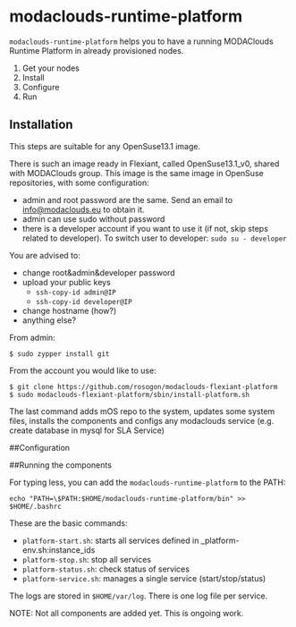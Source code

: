 # modaclouds-runtime-platform

`modaclouds-runtime-platform` helps you to have a running MODAClouds Runtime Platform in already 
provisioned nodes.

1. Get your nodes
2. Install
3. Configure
4. Run


## Installation

This steps are suitable for any OpenSuse13.1 image.

There is such an image ready in Flexiant, called OpenSuse13.1_v0, shared with MODAClouds group. This image is the same image in OpenSuse repositories, with some configuration:

* admin and root password are the same. Send an email to info@modaclouds.eu to obtain it.
* admin can use sudo without password
* there is a developer account if you want to use it (if not, skip steps related to developer). To switch user to developer: `sudo su - developer`

You are advised to:

* change root&admin&developer password
* upload your public keys
  * `ssh-copy-id admin@IP`
  * `ssh-copy-id developer@IP`
* change hostname (how?)
* anything else?

From admin:

    $ sudo zypper install git
    
From the account you would like to use:

    $ git clone https://github.com/rosogon/modaclouds-flexiant-platform
    $ sudo modaclouds-flexiant-platform/sbin/install-platform.sh

The last command adds mOS repo to the system, updates some system files, installs the components and configs any modaclouds service (e.g. create database in mysql for SLA Service)

##Configuration

##Running the components

For typing less, you can add the `modaclouds-runtime-platform` to the PATH:

    echo "PATH=\$PATH:$HOME/modaclouds-runtime-platform/bin" >> $HOME/.bashrc

These are the basic commands:

* `platform-start.sh`: starts all services defined in _platform-env.sh:instance_ids
* `platform-stop.sh`: stop all services 
* `platform-status.sh`: check status of services
* `platform-service.sh`: manages a single service (start/stop/status)

The logs are stored in `$HOME/var/log`. There is one log file per service.

NOTE: Not all components are added yet. This is ongoing work.
